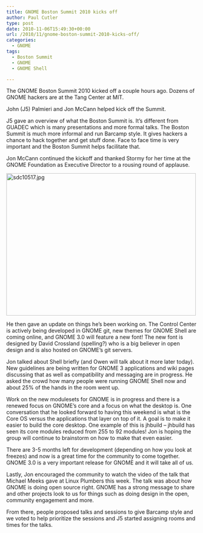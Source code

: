 ```yaml
---
title: GNOME Boston Summit 2010 kicks off
author: Paul Cutler
type: post
date: 2010-11-06T15:49:30+00:00
url: /2010/11/gnome-boston-summit-2010-kicks-off/
categories:
  - GNOME
tags:
  - Boston Summit
  - GNOME
  - GNOME Shell

---
```

The GNOME Boston Summit 2010 kicked off a couple hours ago. Dozens of GNOME hackers are at the Tang Center at MIT.

John (J5) Palmieri and Jon McCann helped kick off the Summit.

J5 gave an overview of what the Boston Summit is. It&#8217;s different from GUADEC which is many presentations and more formal talks. The Boston Summit is much more informal and run Barcamp style. It gives hackers a chance to hack together and get stuff done. Face to face time is very important and the Boston Summit helps facilitate that.

Jon McCann continued the kickoff and thanked Stormy for her time at the GNOME Foundation as Executive Director to a rousing round of applause.

[<img src="https://i2.wp.com/farm2.static.flickr.com/1342/5151493118_fbbcc07684.jpg?resize=500%2C375" width="500" height="375" alt="sdc10517.jpg" data-recalc-dims="1" />][1]

He then gave an update on things he&#8217;s been working on. The Control Center is actively being developed in GNOME git, new themes for GNOME Shell are coming online, and GNOME 3.0 will feature a new font! The new font is designed by David Crossland (spelling?) who is a big believer in open design and is also hosted on GNOME&#8217;s git servers.

Jon talked about Shell briefly (and Owen will talk about it more later today). New guidelines are being written for GNOME 3 applications and wiki pages discussing that as well as compatibility and messaging are in progress. He asked the crowd how many people were running GNOME Shell now and about 25% of the hands in the room went up.

Work on the new modulesets for GNOME is in progress and there is a renewed focus on GNOME&#8217;s core and a focus on what the desktop is. One conversation that he looked forward to having this weekend is what is the Core OS versus the applications that layer on top of it. A goal is to make it easier to build the core desktop. One example of this is jhbuild &#8211; jhbuild has seen its core modules reduced from 255 to 92 modules! Jon is hoping the group will continue to brainstorm on how to make that even easier.

There are 3-5 months left for development (depending on how you look at freezes) and now is a great time for the community to come together. GNOME 3.0 is a very important release for GNOME and it will take all of us.

Lastly, Jon encouraged the community to watch the video of the talk that Michael Meeks gave at Linux Plumbers this week. The talk was about how GNOME is doing open source right. GNOME has a strong message to share and other projects look to us for things such as doing design in the open, community engagement and more.

From there, people proposed talks and sessions to give Barcamp style and we voted to help prioritize the sessions and J5 started assigning rooms and times for the talks.

 [1]: http://www.flickr.com/photos/silwenae/5151493118/ "sdc10517.jpg by pcutler, on Flickr"